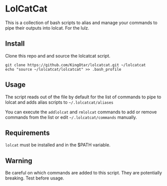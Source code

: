 # LolCatCat
This is a collection of bash scripts to alias and manage your commands to pipe their outputs into lolcat. For the lulz.

## Install
Clone this repo and and source the lolcatcat script.
```
git clone https://github.com/KingOtar/lolcatcat.git ~/lolcatcat
echo "source ~/lolcatcat/lolcatcat" >> .bash_profile
```

## Usage
The script reads out of the  file by default for the list of commands to pipe to lolcat and adds alias scripts to `~/.lolcatcat/aliases`

You can execute the `addlolcat` and `rmlolcat` commands to add or remove commands from the list or edit `~/.lolcatcat/commands` manually.

## Requirements
`lolcat` must be installed and in the $PATH variable.

## Warning
Be careful on which commands are added to this script. They are potentially breaking. Test before usage.

